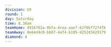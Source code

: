 ```yaml
---
division: U9
round: 1
day: Saturday
time: 8.30am
teamHome: 4916781a-9bfa-4cea-aae7-62f0bf72f4fb
teamAway: 8e64d4c0-bb87-4af4-b105-d252d3429179
diamond: 4
---
```

